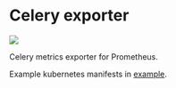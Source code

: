 # Celery exporter

[![](https://images.microbadger.com/badges/image/4ops/celery-exporter.svg)](https://hub.docker.com/r/4ops/celery-exporter "View on Docker Hub")

Celery metrics exporter for Prometheus.

Example kubernetes manifests in [example].

[example]: example
